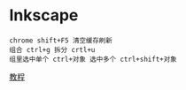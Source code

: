 # Inkscape

```
chrome shift+F5 清空缓存刷新
组合 ctrl+g 拆分 crtl+u
组里选中单个 ctrl+对象 选中多个 ctrl+shift+对象
```

[教程](https://inkscape.org/zh/doc/tutorials/basic/tutorial-basic.html)

